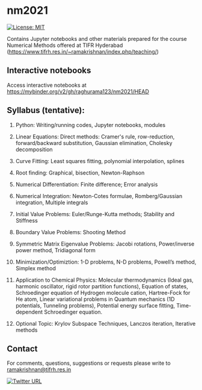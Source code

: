# nm2021

[![License: MIT](https://img.shields.io/badge/License-MIT-yellow.svg)](https://opensource.org/licenses/MIT)

Contains Jupyter notebooks and other materials prepared for the course Numerical Methods offered at TIFR Hyderabad (https://www.tifrh.res.in/~ramakrishnan/index.php/teaching/)

## Interactive notebooks
Access interactive notebooks at https://mybinder.org/v2/gh/raghurama123/nm2021/HEAD

## Syllabus (tentative): 

1. Python: Writing/running codes, Jupyter notebooks, modules

2. Linear Equations: Direct methods: Cramer's rule, row-reduction, forward/backward substitution, Gaussian elimination, Cholesky decomposition

3. Curve Fitting: Least squares fitting, polynomial interpolation, splines

4. Root finding: Graphical, bisection, Newton-Raphson

5. Numerical Differentiation: Finite difference; Error analysis

6. Numerical Integration: Newton-Cotes formulae, Romberg/Gaussian integration, Multiple integrals

7. Initial Value Problems: Euler/Runge-Kutta methods; Stability and Stiffness

8. Boundary Value Problems: Shooting Method

9. Symmetric Matrix Eigenvalue Problems: Jacobi rotations, Power/inverse power method, Tridiagonal form

10. Minimization/Optimiztion: 1-D problems, N-D problems, Powell’s method, Simplex method

11. Application to Chemical Physics: Molecular thermodynamics (Ideal gas, harmonic oscillator, rigid rotor partition functions), Equation of states, Schroedinger equation of Hydrogen molecule cation, Hartree-Fock for He atom, Linear variational problems in Quantum mechanics (1D potentials, Tunneling problems), Potential energy surface fitting, Time-dependent Schroedinger equation. 

12. Optional Topic: Krylov Subspace Techniques, Lanczos iteration, Iterative methods

## Contact
For comments, questions, suggestions or requests please write to ramakrishnan@tifrh.res.in 

[![Twitter URL](https://img.shields.io/twitter/url/https/twitter.com/raghurama123.svg?style=social&label=Follow%20%40raghurama123)](https://twitter.com/raghurama123)
